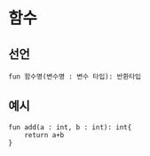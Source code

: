 # 함수

## 선언
```
fun 함수명(변수명 : 변수 타입): 반환타입
```

## 예시

```
fun add(a : int, b : int): int{
    return a+b
}
```